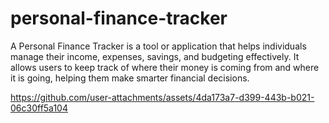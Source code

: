 # personal-finance-tracker
A Personal Finance Tracker is a tool or application that helps individuals manage their income, expenses, savings, and budgeting effectively. It allows users to keep track of where their money is coming from and where it is going, helping them make smarter financial decisions.

https://github.com/user-attachments/assets/4da173a7-d399-443b-b021-06c30ff5a104


